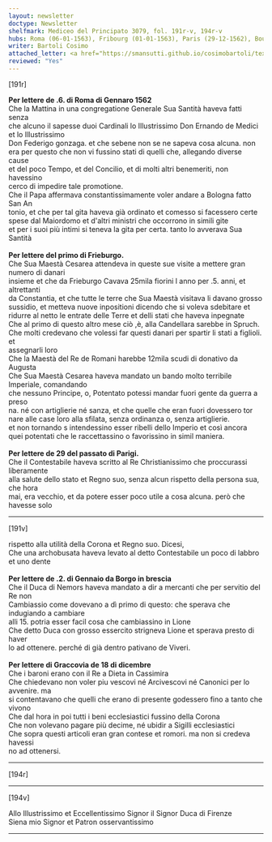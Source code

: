 ```yaml
---
layout: newsletter
doctype: Newsletter
shelfmark: Mediceo del Principato 3079, fol. 191r-v, 194r-v
hubs: Roma (06-01-1563), Fribourg (01-01-1563), Paris (29-12-1562), Bourg-en-Bresse (02-01-1563), Krakow (18-12-1562)
writer: Bartoli Cosimo
attached_letter: <a href="https://smansutti.github.io/cosimobartoli/texts/2976_002/">2976_002</a>
reviewed: "Yes"
---
```


[191r]  
  
  
<strong>Per lettere de .6. di Roma di Gennaro 1562</strong>  
Che la Mattina in una congregatione Generale Sua Santità haveva fatti senza  
che alcuno il sapesse duoi Cardinali lo Illustrissimo Don Ernando de Medici et lo Illustrissimo  
Don Federigo gonzaga. et che sebene non se ne sapeva cosa alcuna. non  
era per questo che non vi fussino stati di quelli che, allegando diverse cause  
et del poco Tempo, et del Concilio, et di molti altri benemeriti, non havessino  
cerco di impedire tale promotione.  
Che il Papa affermava constantissimamente voler andare a Bologna fatto San An  
tonio, et che per tal gita haveva già ordinato et comesso si facessero certe  
spese dal Maiordomo et d'altri ministri che occorrono in simili gite  
et per i suoi più intimi si teneva la gita per certa. tanto lo avverava Sua Santità  
<br/><strong>Per lettere del primo di Frieburgo.</strong>  
Che Sua Maestà Cesarea attendeva in queste sue visite a mettere gran numero di danari  
insieme et che da Frieburgo Cavava 25mila fiorini l anno per .5. anni, et altrettanti  
da Constantia, et che tutte le terre che Sua Maestà visitava li davano grosso  
sussidio, et metteva nuove inpositioni dicendo che si voleva sdebitare et  
ridurre al netto le entrate delle Terre et delli stati che haveva inpegnate  
Che al primo di questo altro mese ciò ,è, alla Candellara sarebbe in Spruch.  
Che molti credevano che volessi far questi danari per spartir li stati a figlioli. et  
assegnarli loro  
Che la Maestà del Re de Romani harebbe 12mila scudi di donativo da Augusta  
Che Sua Maestà Cesarea haveva mandato un bando molto terribile Imperiale, comandando  
che nessuno Principe, o, Potentato potessi mandar fuori gente da guerra a preso  
na. né con artiglierie né sanza, et che quelle che eran fuori dovessero tor  
nare alle case loro alla sfilata, senza ordinanza o, senza artiglierie.  
et non tornando s intendessino esser ribelli dello Imperio et così ancora  
quei potentati che le raccettassino o favorissino in simil maniera.  
<br/><strong>Per lettere de 29 del passato di Parigi.</strong>  
Che il Contestabile haveva scritto al Re Christianissimo che proccurassi liberamente  
alla salute dello stato et Regno suo, senza alcun rispetto della persona sua, che hora  
mai, era vecchio, et da potere esser poco utile a cosa alcuna. però che havesse solo  
  
---  

[191v]  
  
  
rispetto alla utilità della Corona et Regno suo. Dicesi,   
Che una archobusata haveva levato al detto Contestabile un poco di labbro et uno dente  
<br/><strong>Per lettere de .2. di Gennaio da Borgo in brescia</strong>  
Che il Duca di Nemors haveva mandato a dir a mercanti che per servitio del Re non  
Cambiassio come dovevano a dì primo di questo: che sperava che indugiando a cambiare  
alli 15. potria esser facil cosa che cambiassino in Lione  
Che detto Duca con grosso essercito strigneva Lione et sperava presto di haver  
lo ad ottenere. perché di già dentro pativano de Viveri.  
<br/><strong>Per lettere di Graccovia de 18 di dicembre</strong>  
Che i baroni erano con il Re a Dieta in Cassimira  
Che chiedevano non voler piu vescovi né Arcivescovi né Canonici per lo avvenire. ma  
si contentavano che quelli che erano di presente godessero fino a tanto che vivono  
Che dal hora in poi tutti i beni ecclesiastici fussino della Corona  
Che non volevano pagare più decime, né ubidir a Sigilli ecclesiastici  
Che sopra questi articoli eran gran contese et romori. ma non si credeva havessi  
no ad ottenersi.  
  
---  

[194r]  
  
  
  
---  

[194v]  
  
  
Allo Illustrissimo et Eccellentissimo Signor il Signor Duca di Firenze  
Siena mio Signor et Patron osservantissimo  
  
---  

